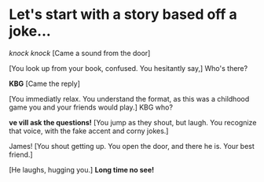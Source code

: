 # Let's start with a story based off a joke...
*knock knock* [Came a sound from the door]

[You look up from your book, confused. You hesitantly say,] Who's there?

**KBG** [Came the reply]

[You immediatly relax. You understand the format, as this was a childhood game you and your friends would play.] KBG who?

**ve vill ask the questions!** [You jump as they shout, but laugh. You recognize that voice, with the fake accent and corny jokes.]

James! [You shout getting up. You open the door, and there he is. Your best friend.]

[He laughs, hugging you.] **Long time no see!**
